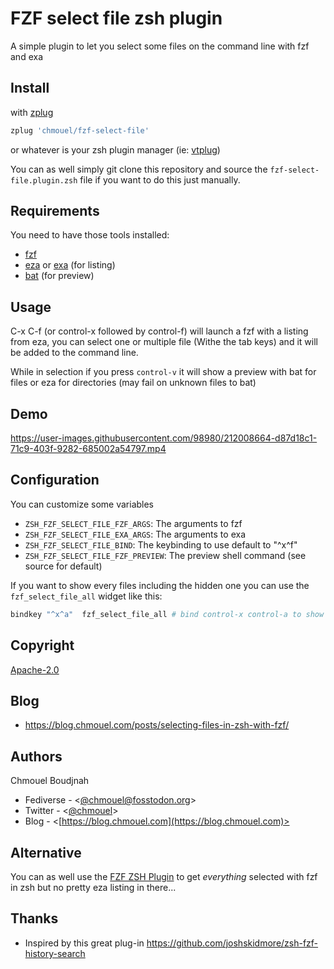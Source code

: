 # FZF select file zsh plugin

A simple plugin to let you select some files on the command line with fzf and exa

## Install

with [zplug](https://github.com/zplug/zplug)

```sh
zplug 'chmouel/fzf-select-file'
```

or whatever is your zsh plugin manager (ie: [vtplug](https://blog.chmouel.com/2022/03/18/vtplug-a-very-dumb-and-tiny-zsh-plugin-manager/))

You can as well simply git clone this repository and source the
`fzf-select-file.plugin.zsh` file if you want to do this just manually.

## Requirements

You need to have those tools installed:

- [fzf](https://github.com/junegunn/fzf)
- [eza](https://github.com/eza-community/eza) or [exa](the.exa.website) (for listing)
- [bat](https://github.com/sharkdp/bat) (for preview)

## Usage

C-x C-f (or control-x followed by control-f) will launch a fzf with a listing
from eza, you can select one or multiple file (Withe the tab keys) and it will
be added to the command line.

While in selection if you press `control-v` it will show a preview with bat for
files or eza for directories (may fail on unknown files to bat)

## Demo

<https://user-images.githubusercontent.com/98980/212008664-d87d18c1-71c9-403f-9282-685002a54797.mp4>

## Configuration

You can customize some variables

- `ZSH_FZF_SELECT_FILE_FZF_ARGS`: The arguments to fzf
- `ZSH_FZF_SELECT_FILE_EXA_ARGS`: The arguments to exa
- `ZSH_FZF_SELECT_FILE_BIND`: The keybinding to use default to "^x^f"
- `ZSH_FZF_SELECT_FILE_FZF_PREVIEW`: The preview shell command (see source for default)

If you want to show every files including the hidden one you can use the
`fzf_select_file_all` widget like this:

```sh
bindkey "^x^a"  fzf_select_file_all # bind control-x control-a to show all files including hidden one
```

## Copyright

[Apache-2.0](./LICENSE)

## Blog

- <https://blog.chmouel.com/posts/selecting-files-in-zsh-with-fzf/>

## Authors

Chmouel Boudjnah

- Fediverse - <[@chmouel@fosstodon.org](https://fosstodon.org/@chmouel)>
- Twitter - <[@chmouel](https://twitter.com/chmouel)>
- Blog - <[https://blog.chmouel.com](https://blog.chmouel.com)>

## Alternative

You can as well use the [FZF ZSH
Plugin](https://github.com/unixorn/fzf-zsh-plugin) to get _everything_ selected
with fzf in zsh but no pretty eza listing in there...

## Thanks

- Inspired by this great plug-in <https://github.com/joshskidmore/zsh-fzf-history-search>
